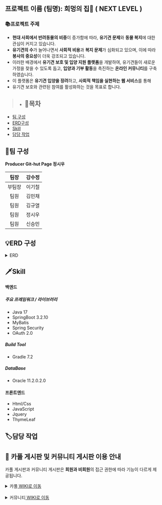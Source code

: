 ## 프로젝트 이름 (팀명): 희멍의 집🐶 ( NEXT LEVEL )

### 📚프로젝트 주제 

- **현대 사회에서 반려동물의 비중**이 증가함에 따라, **유기견 문제**와 **동물 복지**에 대한 관심이 커지고 있습니다. 
- **유기견의 수**가 늘어나면서 **사회적 비용**과 **복지 문제**가 심화되고 있으며, 이에 따라 **봉사의 중요성**이 더욱 강조되고 있습니다.
- 이러한 배경에서 **유기견 보호 및 입양 지원 플랫폼**을 개발하여, 유기견들이 새로운 가정을 찾을 수 있도록 돕고,
  **입양과 기부 활동**을 촉진하는 **온라인 커뮤니티**를 구축하였습니다. 
- 이 플랫폼은 **유기견 입양을 장려**하고, **사회적 책임을 실현하는 웹 서비스**를 통해
-  유기견 보호와 관련된 참여를 활성화하는 것을 목표로 합니다.

  > - ## 📖목차
  - [팀 구성](#팀-구성)
  - [ERD구성](#erd-구성)
  - [Skill](#skill)
  - [담당 작업](#담당-작업)
 

## 🔗팀 구성
**Producer Git-hut Page 정시우**

|팀장|강수정|           
|:--:|:--:|
|부팀장|이기철| 
|팀원|김민채| 
|팀원|김규열|
|팀원|정시우|
|팀원|신승민|

## 💡ERD 구성

<details id="erd-구성">
<summary> ERD </summary>

<p>클릭 후 이미지를 확대할 수 있습니다.</p>
<img src="https://github.com/user-attachments/assets/f1107f38-cb79-43b6-8233-2585ec4d6327" width="500">
<img src="https://github.com/user-attachments/assets/79b504be-33a6-4409-8b2d-6b7f836bbad2" width="500">
</details>

> 
 ## 🗡Skill
####  백엔드

##### 주요 프레임워크 / 라이브러리
- Java 17
- SpringBoot 3.2.10
- MyBatis
- Spring Security
- OAuth 2.0

##### Build Tool
- Gradle 7.2

##### DataBase
- Oracle 11.2.0.2.0

#### 프론트엔드
- Html/Css
- JavaScript
- Jquery
- ThymeLeaf

## 🏷담당 작업
## 🚗 카풀 게시판 및 커뮤니티 게시판 이용 안내

카풀 게시판과 커뮤니티 게시판은 **회원과 비회원**의 접근 권한에 따라 기능이 다르게 제공됩니다.
<details>
 <summary>카풀<a href="https://github.com/siwoo-9943/HOPEDOG-Backend/wiki/%EC%BB%A4%EB%AE%A4%EB%8B%88%ED%8B%B0-%EA%B2%8C%EC%8B%9C%ED%8C%90"> WIKI로 이동 </a></summary>
<details>
<summary>카풀 게시판(비회원)</summary>

<img src="https://github.com/user-attachments/assets/b5ab974f-cdad-489d-aea6-f03d70c0d58a" width="800">
<br>
- 로그인하지 않은 경우 게시글 등록,수정, 삭제, 신고버튼 비활성화
<br>
- 댓글 등록, 수정, 삭제, 신고 버튼 비활성화

</details>
<details>
<summary>카풀 게시판(회원)</summary>

<img src="https://github.com/user-attachments/assets/a4f52058-71d5-4e6e-8a85-4258f6d58d7e" width="800">
<br>
- 일반회원과 센터회원 로그인 시 글쓰기 버튼 활성화
<br>
- 로그인하지 않은 경우 수정, 삭제, 신고 버튼 비활성화
<br>
- 일반회원과 센터회원 모두 카풀 게시판 이용 가능
<br>
- 본인 작성 글일 경우 수정, 삭제 버튼 활성화
<br>
- 타인 작성 글일 경우 신고 버튼 활성화

</details>

<details>
<summary>카풀 댓글(회원)</summary>

<img src="https://github.com/user-attachments/assets/e359bdf4-072f-4440-8555-aa99b7229792" width="800">
<br>
- 일반회원과 센터회원 로그인 시 댓글등록 버튼 활성화
<br>
- 본인 작성 댓글일 경우 수정, 삭제 버튼 활성화
<br>
- 타인 작성 댓글일 경우 신고 버튼 활성화

</details>
</details>
<br>
<details>
 <summary>커뮤니티<a href="https://github.com/siwoo-9943/HOPEDOG-Backend/wiki/%EC%BB%A4%EB%AE%A4%EB%8B%88%ED%8B%B0-%EA%B2%8C%EC%8B%9C%ED%8C%90"> WIKI로 이동 </a></summary>
<details>
<summary>커뮤니티 게시판(비회원)</summary>
<img src="https://github.com/user-attachments/assets/986ff9a2-daf6-4f67-a0a9-6754018e1f2c" width="800">
<br>
- 로그인하지 않은 경우 게시글 등록,수정, 삭제, 신고버튼 비활성화
<br>
- 댓글 등록, 수정, 삭제, 신고 버튼 비활성화

</details>

<details>
<summary>커뮤니티 게시판(회원)</summary>

<img src="https://github.com/user-attachments/assets/1911b309-871b-485d-affe-c4c3e46eda87" width="800">
<br>
- 일반회원과 센터회원 로그인 시 글쓰기 버튼 활성화
<br>
- 로그인하지 않은 경우 수정, 삭제, 신고 버튼 비활성화
<br>
- 일반회원과 센터회원 모두 카풀 게시판 이용 가능
<br>
- 본인 작성 글일 경우 수정, 삭제 버튼 활성화
<br>
- 타인 작성 글일 경우 신고 버튼 활성화

</details>
<details>
<summary>커뮤니티 댓글(회원)</summary>

<img src="https://github.com/user-attachments/assets/58ff937c-807d-4922-b891-f8eae257ec45" width="800">
<br>
- 일반회원과 센터회원 로그인 시 댓글등록 버튼 활성화
<br>
- 본인 작성 댓글일 경우 수정, 삭제 버튼 활성화
<br>
- 타인 작성 댓글일 경우 신고 버튼 활성화

</details>
</details>
